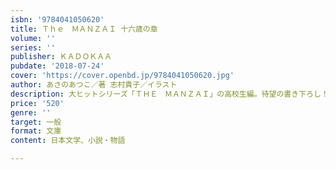 ```yaml
---
isbn: '9784041050620'
title: Ｔｈｅ　ＭＡＮＺＡＩ 十六歳の章
volume: ''
series: ''
publisher: ＫＡＤＯＫＡＡ
pubdate: '2018-07-24'
cover: 'https://cover.openbd.jp/9784041050620.jpg'
author: あさのあつこ／著 志村貴子／イラスト
description: 大ヒットシリーズ「ＴＨＥ　ＭＡＮＺＡＩ」の高校生編。待望の書き下ろし！
price: '520'
genre: ''
target: 一般
format: 文庫
content: 日本文学、小説・物語

---
```

